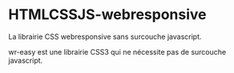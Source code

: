 # HTMLCSSJS-webresponsive
La librairie CSS webresponsive sans surcouche javascript.

wr-easy est une librairie CSS3 qui ne nécessite pas de surcouche javascript.
